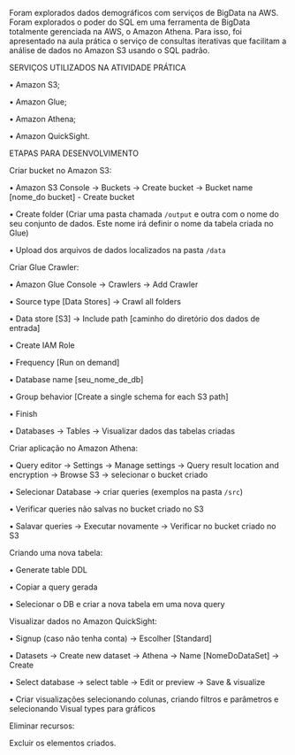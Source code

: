 Foram explorados dados demográficos com serviços de BigData na AWS. Foram explorados o poder do SQL em uma ferramenta de BigData totalmente gerenciada na AWS, o Amazon Athena. Para isso, foi apresentado na aula prática o serviço de consultas iterativas que facilitam a análise de dados no Amazon S3 usando o SQL padrão.

SERVIÇOS UTILIZADOS NA ATIVIDADE PRÁTICA

• Amazon S3;

• Amazon Glue;

• Amazon Athena;

• Amazon QuickSight.

ETAPAS PARA DESENVOLVIMENTO

Criar bucket no Amazon S3: 

• Amazon S3 Console -> Buckets -> Create bucket -> Bucket name [nome_do bucket] - Create bucket

• Create folder (Criar uma pasta chamada ```/output``` e outra com o nome do seu conjunto de dados. Este nome irá definir o nome da tabela criada no Glue)

• Upload dos arquivos de dados localizados na pasta ```/data```

Criar Glue Crawler:

• Amazon Glue Console -> Crawlers -> Add Crawler

• Source type [Data Stores] -> Crawl all folders

• Data store [S3] -> Include path [caminho do diretório dos dados de entrada]

• Create IAM Role

• Frequency [Run on demand]

• Database name [seu_nome_de_db]

• Group behavior [Create a single schema for each S3 path]

• Finish

• Databases -> Tables -> Visualizar dados das tabelas criadas

Criar aplicação no Amazon Athena:

• Query editor -> Settings -> Manage settings -> Query result location and encryption -> Browse S3 -> selecionar o bucket criado

• Selecionar Database -> criar queries (exemplos na pasta ```/src```)

• Verificar queries não salvas no bucket criado no S3

• Salavar queries -> Executar novamente -> Verificar no bucket criado no S3

Criando uma nova tabela:

• Generate table DDL

• Copiar a query gerada

• Selecionar o DB e criar a nova tabela em uma nova query

Visualizar dados no Amazon QuickSight:

• Signup (caso não tenha conta) -> Escolher [Standard]

• Datasets -> Create new dataset -> Athena -> Name [NomeDoDataSet] -> Create

• Select database -> select table -> Edit or preview -> Save & visualize

• Criar visualizações selecionando colunas, criando filtros e parâmetros e selecionando Visual types para gráficos

Eliminar recursos:

Excluir os elementos criados.
